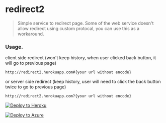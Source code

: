 # redirect2
> Simple service to redirect page.
> Some of the web service doesn't allow redirect using custom protocal, you can use this as a workaround.


### Usage.

client side redirect (won't keep history, when user clicked back button, it will go to previous page)

```
http://redirect2.herokuapp.com#{your url without encode}
```

or server side redirect (keep history, user will need to click the back button twice to go to previous page)

```
http://redirect2.herokuapp.com?{your url without encode}
```



[![Deploy to Heroku](https://www.herokucdn.com/deploy/button.svg)](https://heroku.com/deploy?template=https://github.com/ste80/redirect2/tree/master)

[![Deploy to Azure](http://azuredeploy.net/deploybutton.png)](https://azuredeploy.net/https://azuredeploy.net/)
